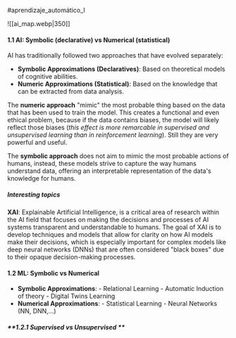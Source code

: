 #aprendizaje_automático_I

![[ai_map.webp|350]]
#### 1.1 AI: Symbolic (declarative) vs Numerical (statistical)
AI has traditionally followed two approaches that have evolved separately:
- **Symbolic Approximations (Declaratives)**: Based on theoretical models of cognitive abilities.
- **Numeric Approximations (Statistical)**: Based on the knowledge that can be extracted from data analysis.

The **numeric approach** "mimic" the most probable thing based on the data that has been used to train the model. This creates a functional and even ethical problem, because if the data contains biases, the model will likely reflect those biases (*this effect is more remarcable in supervised and unsupervised learning than in reinforcement learning*). Still they are very powerful and useful.

The **symbolic approach** does not aim to mimic the most probable actions of humans, instead, these models strive to capture the way humans understand data, offering an interpretable representation of the data's knowledge for humans.

##### **Interesting topics**
**XAI**: Explainable Artificial Intelligence, is a critical area of research within the AI field that focuses on making the decisions and processes of AI systems transparent and understandable to humans. The goal of XAI is to develop techniques and models that allow for clarity on how AI models make their decisions, which is especially important for complex models like deep neural networks (DNNs) that are often considered "black boxes" due to their opaque decision-making processes.

#### 1.2 ML: Symbolic vs Numerical
- **Symbolic Approximations**:
		- Relational Learning
		- Automatic Induction of theory
		- Digital Twins Learning
- **Numerical Approximations**:
		- Statistical Learning
		- Neural Networks (NN, DNN,...)
##### **1.2.1 Supervised vs Unsupervised **
